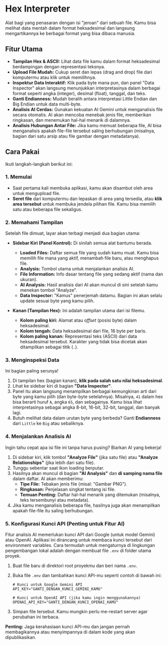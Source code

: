 # Hex Interpreter

Alat bagi yang penasaran dengan isi "jeroan" dari sebuah file. Kamu bisa melihat data mentah dalam format heksadesimal dan langsung mengartikannya ke berbagai format yang bisa dibaca manusia.

## Fitur Utama

- **Tampilan Hex & ASCII:** Lihat data file kamu dalam format heksadesimal berdampingan dengan representasi teksnya.
- **Upload File Mudah:** Cukup seret dan lepas (drag and drop) file dari komputermu atau klik untuk memilihnya.
- **Inspektur Data Interaktif:** Klik pada byte mana pun, dan panel "Data Inspector" akan langsung menunjukkan interpretasinya dalam berbagai format seperti angka (integer), desimal (float), tanggal, dan teks.
- **Ganti Endianness:** Mudah beralih antara interpretasi Little Endian dan Big Endian untuk data multi-byte.
- **Analisis AI Cerdas:** Gunakan kekuatan AI Gemini untuk menganalisis file secara otomatis. AI akan mencoba menebak jenis file, memberikan ringkasan, dan menemukan hal-hal menarik di dalamnya.
- **Analisis Hubungan Antar File:** Jika kamu memuat beberapa file, AI bisa menganalisis apakah file-file tersebut saling berhubungan (misalnya, bagian dari satu arsip atau file gambar dengan metadatanya).

## Cara Pakai

Ikuti langkah-langkah berikut ini:

### 1. Memulai

- Saat pertama kali membuka aplikasi, kamu akan disambut oleh area untuk mengupload file.
- **Seret file** dari komputermu dan lepaskan di area yang tersedia, atau **klik area tersebut** untuk membuka jendela pilihan file. Kamu bisa memilih satu atau beberapa file sekaligus.

### 2. Memahami Tampilan

Setelah file dimuat, layar akan terbagi menjadi dua bagian utama:

- **Sidebar Kiri (Panel Kontrol):** Di sinilah semua alat bantumu berada.
  - **Loaded Files:** Daftar semua file yang sudah kamu muat. Kamu bisa memilih file mana yang aktif, menambah file baru, atau menghapus file.
  - **Analysis:** Tombol utama untuk menjalankan analisis AI.
  - **File Information:** Info dasar tentang file yang sedang aktif (nama dan ukuran).
  - **AI Analysis:** Hasil analisis dari AI akan muncul di sini setelah kamu menekan tombol "Analyze".
  - **Data Inspector:** "Kamus" penerjemah datamu. Bagian ini akan selalu update sesuai byte yang kamu pilih.

- **Kanan (Tampilan Hex):** Ini adalah tampilan utama dari isi filemu.
  - **Kolom paling kiri:** Alamat atau *offset* (posisi byte) dalam heksadesimal.
  - **Kolom tengah:** Data heksadesimal dari file, 16 byte per baris.
  - **Kolom paling kanan:** Representasi teks (ASCII) dari data heksadesimal tersebut. Karakter yang tidak bisa dicetak akan ditampilkan sebagai titik (`.`).

### 3. Menginspeksi Data

Ini bagian paling serunya!

1.  Di tampilan hex (bagian kanan), **klik pada salah satu nilai heksadesimal**.
2.  Lihat ke sidebar kiri di bagian **"Data Inspector"**.
3.  Panel itu akan langsung menampilkan berbagai kemungkinan arti dari byte yang kamu pilih (dan byte-byte setelahnya). Misalnya, `41` dalam hex bisa berarti huruf `A`, angka `65`, dan sebagainya. Kamu bisa lihat interpretasinya sebagai angka 8-bit, 16-bit, 32-bit, tanggal, dan banyak lagi.
4.  Butuh melihat data dalam urutan byte yang berbeda? Ganti **Endianness** dari `Little` ke `Big` atau sebaliknya.

### 4. Menjalankan Analisis AI

Ingin tahu cepat apa isi file ini tanpa harus pusing? Biarkan AI yang bekerja!

1.  Di sidebar kiri, klik tombol **"Analyze File"** (jika satu file) atau **"Analyze Relationships"** (jika lebih dari satu file).
2.  Tunggu sebentar saat ikon loading berputar.
3.  Hasilnya akan muncul di bagian **"AI Analysis"** dan **di samping nama file** dalam daftar. AI akan memberimu:
    - **Tipe File:** Tebakan jenis file (misal: "Gambar PNG").
    - **Ringkasan:** Penjelasan singkat tentang isi file.
    - **Temuan Penting:** Daftar hal-hal menarik yang ditemukan (misalnya, teks tersembunyi atau metadata).
4.  Jika kamu menganalisis beberapa file, hasilnya juga akan menampilkan apakah file-file itu saling berhubungan.

### 5. Konfigurasi Kunci API (Penting untuk Fitur AI)

Fitur analisis AI memerlukan kunci API dari Google (untuk model Gemini) atau OpenAI. Aplikasi ini dirancang untuk membaca kunci tersebut dari environment variables. Cara termudah untuk mengaturnya di lingkungan pengembangan lokal adalah dengan membuat file `.env` di folder utama proyek.

1.  Buat file baru di direktori root proyekmu dan beri nama `.env`.
2.  Buka file `.env` dan tambahkan kunci API-mu seperti contoh di bawah ini:

    ```
    # Kunci untuk Google Gemini API
    API_KEY="GANTI_DENGAN_KUNCI_GEMINI_KAMU"

    # Kunci untuk OpenAI API (jika kamu ingin menggunakannya)
    OPENAI_API_KEY="GANTI_DENGAN_KUNCI_OPENAI_KAMU"
    ```

3.  Simpan file tersebut. Kamu mungkin perlu me-restart server agar perubahan ini terbaca.

**Penting:** Jaga kerahasiaan kunci API-mu dan jangan pernah membagikannya atau menyimpannya di dalam kode yang akan dipublikasikan.
